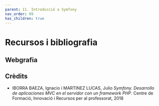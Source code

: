 ```yaml
---
parent: 11. Introducció a Symfony
nav_order: 99
has_children: true
---
```


# Recursos i bibliografia

## Webgrafia

## Crèdits

* IBORRA BAEZA, Ignacio i MARTINEZ LUCAS, Julio  _Symfony. Desarrollo de aplicaciones MVC en el servidor con un framework PHP_. Centre de Formació, Innovació i Recursos per al professorat, 2018

